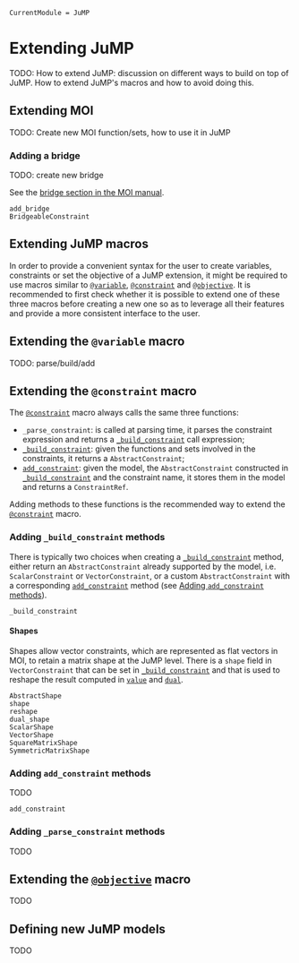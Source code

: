 ```@meta
CurrentModule = JuMP
```

Extending JuMP
==============

TODO: How to extend JuMP: discussion on different ways to build on top of JuMP.
How to extend JuMP's macros and how to avoid doing this.

## Extending MOI

TODO: Create new MOI function/sets, how to use it in JuMP

### Adding a bridge

TODO: create new bridge

See the [bridge section in the MOI manual](http://www.juliaopt.org/MathOptInterface.jl/v0.8/apimanual/#Constraint-bridges-1).

```@docs
add_bridge
BridgeableConstraint
```

## Extending JuMP macros

In order to provide a convenient syntax for the user to create variables,
constraints or set the objective of a JuMP extension, it might be required to
use macros similar to [`@variable`](@ref), [`@constraint`](@ref) and
[`@objective`](@ref).
It is recommended to first check whether it is possible to extend one of these
three macros before creating a new one so as to leverage all their features and
provide a more consistent interface to the user.

## Extending the `@variable` macro

TODO: parse/build/add

## Extending the `@constraint` macro

The [`@constraint`](@ref) macro always calls the same three functions:
* `_parse_constraint`: is called at parsing time, it parses the constraint
  expression and returns a [`_build_constraint`](@ref) call expression;
* [`_build_constraint`](@ref): given the functions and sets involved in the
  constraints, it returns a `AbstractConstraint`;
* [`add_constraint`](@ref): given the model, the `AbstractConstraint`
  constructed in [`_build_constraint`](@ref) and the constraint name, it stores
  them in the model and returns a `ConstraintRef`.

Adding methods to these functions is the recommended way to extend the
[`@constraint`](@ref) macro.

### Adding `_build_constraint` methods

There is typically two choices when creating a [`_build_constraint`](@ref)
method, either return an `AbstractConstraint` already supported by the
model, i.e. `ScalarConstraint` or `VectorConstraint`, or a custom
`AbstractConstraint` with a corresponding [`add_constraint`](@ref) method (see
[Adding `add_constraint` methods](@ref)).

```@docs
_build_constraint
```

#### Shapes

Shapes allow vector constraints, which are represented as flat vectors in MOI,
to retain a matrix shape at the JuMP level. There is a `shape` field in
`VectorConstraint` that can be set in [`_build_constraint`](@ref) and that is
used to reshape the result computed in [`value`](@ref) and [`dual`](@ref).

```@docs
AbstractShape
shape
reshape
dual_shape
ScalarShape
VectorShape
SquareMatrixShape
SymmetricMatrixShape
```

### Adding `add_constraint` methods

TODO

```@docs
add_constraint
```

### Adding `_parse_constraint` methods

TODO

## Extending the [`@objective`](@ref) macro

TODO

## Defining new JuMP models

TODO
